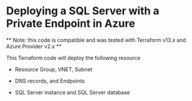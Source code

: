 # Deploying a SQL Server with a Private Endpoint in Azure

** Note: this code is compatible and was tested with Terraform v13.x and Azure Provider v2.x **

This Terraform code will deploy the following resource

* Resource Group, VNET, Subnet

* DNS records, and Endpoints

* SQL Server instance and SQL Server database

